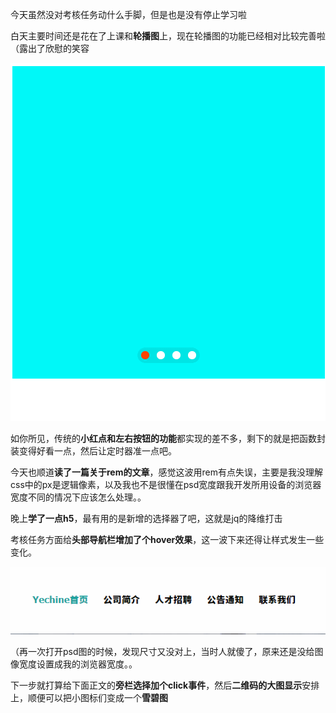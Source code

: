 今天虽然没对考核任务动什么手脚，但是也是没有停止学习啦

白天主要时间还是花在了上课和**轮播图**上，现在轮播图的功能已经相对比较完善啦（露出了欣慰的笑容

<img src = "GIF 2020-4-4 0-21-15.gif">

如你所见，传统的**小红点和左右按钮的功能**都实现的差不多，剩下的就是把函数封装变得好看一点，然后让定时器准一点吧。



今天也顺道**读了一篇关于rem的文章**，感觉这波用rem有点失误，主要是我没理解css中的px是逻辑像素，以及我也不是很懂在psd宽度跟我开发所用设备的浏览器宽度不同的情况下应该怎么处理。。



晚上**学了一点h5**，最有用的是新增的选择器了吧，这就是jq的降维打击

考核任务方面给**头部导航栏增加了个hover效果**，这一波下来还得让样式发生一些变化。

<img src = "GIF 2020-4-4 0-30-35.gif">



（再一次打开psd图的时候，发现尺寸又没对上，当时人就傻了，原来还是没给图像宽度设置成我的浏览器宽度。。



下一步就打算给下面正文的**旁栏选择加个click事件**，然后**二维码的大图显示**安排上，顺便可以把小图标们变成一个**雪碧图**